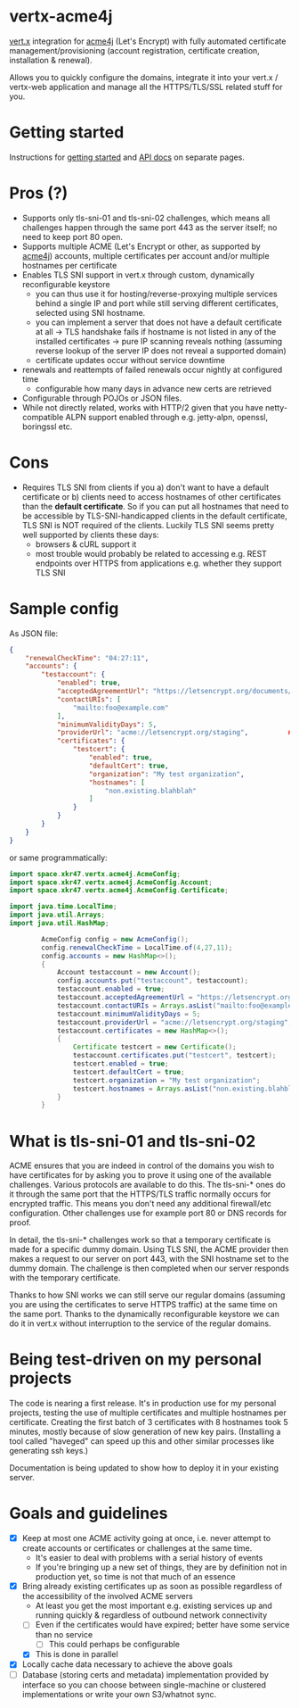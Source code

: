 # vertx-acme4j
[vert.x](https://github.com/eclipse/vert.x/) integration for [acme4j](https://github.com/shred/acme4j) (Let's Encrypt) with fully automated certificate management/provisioning (account registration, certificate creation, installation & renewal).

Allows you to quickly configure the domains, integrate it into your vert.x / vertx-web application and manage all the HTTPS/TLS/SSL related stuff for you.

# Getting started

Instructions for [getting started](GETTING_STARTED.md) and [API docs](API.md) on separate pages.

# Pros (?)
* Supports only tls-sni-01 and tls-sni-02 challenges, which means all challenges happen through the same port 443 as the server itself; no need to keep port 80 open.
* Supports multiple ACME (Let's Encrypt or other, as supported by [acme4j](https://github.com/shred/acme4j)) accounts, multiple certificates per account and/or multiple hostnames per certificate
* Enables TLS SNI support in vert.x through custom, dynamically reconfigurable keystore
  * you can thus use it for hosting/reverse-proxying multiple services behind a single IP and port while still serving different certificates, selected using SNI hostname.
  * you can implement a server that does not have a default certificate at all -> TLS handshake fails if hostname is not listed in any of the installed certificates -> pure IP scanning reveals nothing (assuming reverse lookup of the server IP does not reveal a supported domain)
  * certificate updates occur without service downtime
* renewals and reattempts of failed renewals occur nightly at configured time
  * configurable how many days in advance new certs are retrieved
* Configurable through POJOs or JSON files.
* While not directly related, works with HTTP/2 given that you have netty-compatible ALPN support enabled through e.g. jetty-alpn, openssl, boringssl etc.

# Cons
* Requires TLS SNI from clients if you a) don't want to have a default certificate or b) clients need to access hostnames of other certificates than the **default certificate**. So if you can put all hostnames that need to be accessible by TLS-SNI-handicapped clients in the default certificate, TLS SNI is NOT required of the clients. Luckily TLS SNI seems pretty well supported by clients these days:
  * browsers & cURL support it
  * most trouble would probably be related to accessing e.g. REST endpoints over HTTPS from applications e.g. whether they support TLS SNI

# Sample config

As JSON file:

```json
{
    "renewalCheckTime": "04:27:11",
    "accounts": {
        "testaccount": {
            "enabled": true,
            "acceptedAgreementUrl": "https://letsencrypt.org/documents/LE-SA-v1.1.1-August-1-2016.pdf",
            "contactURIs": [
                "mailto:foo@example.com"
            ],
            "minimumValidityDays": 5,
            "providerUrl": "acme://letsencrypt.org/staging",          # remove 'staging' for production CA
            "certificates": {
                "testcert": {
                    "enabled": true,
                    "defaultCert": true,
                    "organization": "My test organization",
                    "hostnames": [
                        "non.existing.blahblah"
                    ]
                }
            }
        }
    }
}
```

or same programmatically:

```java
import space.xkr47.vertx.acme4j.AcmeConfig;
import space.xkr47.vertx.acme4j.AcmeConfig.Account;
import space.xkr47.vertx.acme4j.AcmeConfig.Certificate;

import java.time.LocalTime;
import java.util.Arrays;
import java.util.HashMap;

        AcmeConfig config = new AcmeConfig();
        config.renewalCheckTime = LocalTime.of(4,27,11);
        config.accounts = new HashMap<>();
        {
            Account testaccount = new Account();
            config.accounts.put("testaccount", testaccount);
            testaccount.enabled = true;
            testaccount.acceptedAgreementUrl = "https://letsencrypt.org/documents/LE-SA-v1.1.1-August-1-2016.pdf";
            testaccount.contactURIs = Arrays.asList("mailto:foo@example.com");
            testaccount.minimumValidityDays = 5;
            testaccount.providerUrl = "acme://letsencrypt.org/staging"; // remove 'staging' for production CA 
            testaccount.certificates = new HashMap<>();
            {
                Certificate testcert = new Certificate();
                testaccount.certificates.put("testcert", testcert);
                testcert.enabled = true;
                testcert.defaultCert = true;
                testcert.organization = "My test organization";
                testcert.hostnames = Arrays.asList("non.existing.blahblah");
            }
        }
```

# What is tls-sni-01 and tls-sni-02

ACME ensures that you are indeed in control of the domains you wish to have certificates for by asking you to prove it using one of the available challenges. Various protocols are available to do this. The tls-sni-* ones do it through the same port that the HTTPS/TLS traffic normally occurs for encrypted traffic. This means you don't need any additional firewall/etc configuration. Other challenges use for example port 80 or DNS records for proof. 

In detail, the tls-sni-* challenges work so that a temporary certificate is made for a specific dummy domain. Using TLS SNI, the ACME provider then makes a request to our server on port 443, with the SNI hostname set to the dummy domain. The challenge is then completed when our server responds with the temporary certificate.

Thanks to how SNI works we can still serve our regular domains (assuming you are using the certificates to serve HTTPS traffic) at the same time on the same port. Thanks to the dynamically reconfigurable keystore we can do it in vert.x without interruption to the service of the regular domains.

# Being test-driven on my personal projects

The code is nearing a first release. It's in production use for my personal projects, testing the use of multiple certificates and multiple hostnames per certificate. Creating the first batch of 3 certificates with 8 hostnames took 5 minutes, mostly because of slow generation of new key pairs. (Installing a tool called "haveged" can speed up this and other similar processes like generating ssh keys.)

Documentation is being updated to show how to deploy it in your existing server.

# Goals and guidelines

* [x] Keep at most one ACME activity going at once, i.e. never attempt to create accounts or certificates or challenges at the same time.
  * It's easier to deal with problems with a serial history of events
  * If you're bringing up a new set of things, they are by definition not in production yet, so time is not that much of an essence
* [x] Bring already existing certificates up as soon as possible regardless of the accessibility of the involved ACME servers
  * At least you get the most important e.g. existing services up and running quickly & regardless of outbound network connectivity
  * [ ] Even if the certificates would have expired; better have some service than no service
    * [ ] This could perhaps be configurable
  * [x] This is done in parallel
* [x] Locally cache data necessary to achieve the above goals
* [ ] Database (storing certs and metadata) implementation provided by interface so you can choose between single-machine or clustered implementations or write your own S3/whatnot sync.
